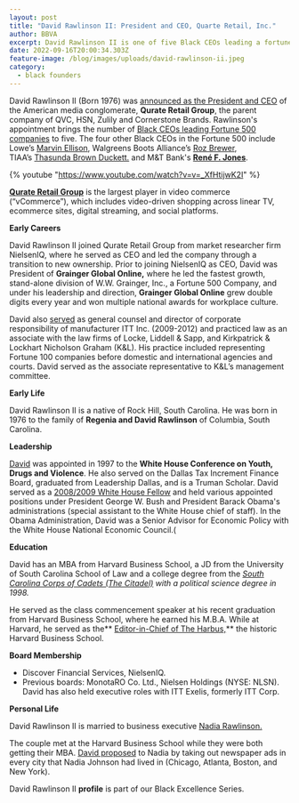 ```yaml
---
layout: post
title: "David Rawlinson II: President and CEO, Quarte Retail, Inc."
author: BBVA
excerpt: David Rawlinson II is one of five Black CEOs leading a fortune 500 company.
date: 2022-09-16T20:00:34.303Z
feature-image: /blog/images/uploads/david-rawlinson-ii.jpeg
category:
  - black founders
---
```

David Rawlinson II (Born 1976) was [announced as the President and CEO](https://fortune.com/2021/07/14/qvc-hsn-owners-qurate-ceo-david-rawlinson/) of the American media conglomerate, **Qurate Retail Group**, the parent company of QVC, HSN, Zulily and Cornerstone Brands. Rawlinson's appointment brings the number of [Black CEOs leading Fortune 500 companies](https://fortune.com/2021/07/14/qvc-hsn-owners-qurate-ceo-david-rawlinson/) to five. The four other Black CEOs in the Fortune 500 include Lowe’s [Marvin Ellison](https://blackventures.org/blog/black%20founders/2022/07/15/marvin-ellison-ceo-of-lowes/), Walgreens Boots Alliance’s [Roz Brewer](https://blackventures.org/blog/black%20founders/2022/07/22/rosalind-brewer-ceo-of-walgreens-boots-alliance/), TIAA’s [Thasunda Brown Duckett.](https://blackventures.org/blog/black%20founders/2022/07/29/thasunda-brown-duckett-ceo-of-tiaa/) and M&T Bank's **[René F. Jones](https://blackventures.org/blog/black%20founders/2022/09/09/ren%C3%A9-f-jones-chairman-and-ceo-of-m-t-bank/)**.

{% youtube "https://www.youtube.com/watch?v=v=_XfHtijwK2I" %}

**[Qurate Retail Group](https://www.qurateretailgroup.com/)** is the largest player in video commerce (“vCommerce”), which includes video-driven shopping across linear TV, ecommerce sites, digital streaming, and social platforms.

**E﻿arly Careers**

David Rawlinson II joined Qurate Retail Group from market researcher firm NielsenIQ, where he served as CEO and led the company through a transition to new ownership. Prior to joining NielsenIQ as CEO, David was President of **Grainger Global Online,** where he led the fastest growth, stand-alone division of W.W. Grainger, Inc., a Fortune 500 Company, and under his leadership and direction, **Grainger Global Online** grew double digits every year and won multiple national awards for workplace culture.

David also [served](https://www.bizjournals.com/philadelphia/news/2021/07/13/qvc-parents-new-ceo-has-data-background.html) as general counsel and director of corporate responsibility of manufacturer ITT Inc. (2009-2012) and practiced law as an associate with the law firms of Locke, Liddell & Sapp, and Kirkpatrick & Lockhart Nicholson Graham (K&L). His practice included representing Fortune 100 companies before domestic and international agencies and courts. David served as the associate representative to K&L’s management committee.

**E﻿arly Life**

David Rawlinson II is a native of Rock Hill, South Carolina. He was born in 1976 to the family of **Regenia and David Rawlinson** of Columbia, South Carolina.

**L﻿eadership**

[David](https://georgewbush-whitehouse.archives.gov/fellows/about/fellows.html) was appointed in 1997 to the **White House Conference on Youth, Drugs and Violence**. He also served on the Dallas Tax Increment Finance Board, graduated from Leadership Dallas, and is a Truman Scholar. David served as a [2008/2009 White House Fellow](https://georgewbush-whitehouse.archives.gov/fellows/about/fellows.html) and held various appointed positions under President George W. Bush and President Barack Obama's administrations (special assistant to the White House chief of staff). In the Obama Administration, David was a Senior Advisor for Economic Policy with the White House National Economic Council.(

**E﻿ducation**

David has an MBA from Harvard Business School, a JD from the University of South Carolina School of Law and a college degree from the *[South Carolina Corps of Cadets (The Citadel)](https://today.citadel.edu/owner-of-qvc-and-hsn-hires-david-rawlinson-as-its-next-ceo/) with a political science degree in 1998.*

He served as the class commencement speaker at his recent graduation from Harvard Business School, where he earned his M.B.A. While at Harvard, he served as the** [Editor-in-Chief of The Harbus,](https://harbus.org/2008/looking-forward-4279/)** the historic Harvard Business School.

**Board Membership**

<!--StartFragment-->

* Discover Financial Services, NielsenIQ.
* Previous boards: MonotaRO Co. Ltd., Nielsen Holdings (NYSE: NLSN). David has also held executive roles with ITT Exelis, formerly ITT Corp.

<!--EndFragment-->

**P﻿ersonal Life**

David Rawlinson II is married to business executive [Nadia Rawlinson.](https://www.linkedin.com/in/nadiarawlinson/)

The couple met at the Harvard Business School while they were both getting their MBA. [David proposed](https://www.nytimes.com/video/fashion/100000000998186/nadia--david.html) to Nadia by taking out newspaper ads in every city that Nadia Johnson had lived in (Chicago, Atlanta, Boston, and New York).

<!--EndFragment-->

David Rawlinson II **profile** is part of our Black Excellence Series.